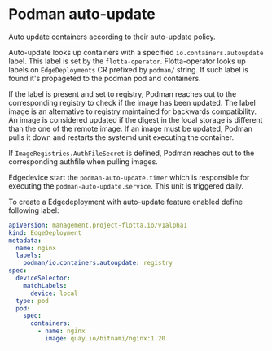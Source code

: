 # Podman auto-update

Auto update containers according to their auto-update policy.

Auto-update looks up containers with a specified `io.containers.autoupdate` label. This label is set by the `flotta-operator`.
Flotta-operator looks up labels on `EdgeDeployments` CR prefixed by `podman/` string. If such label is found it's propageted to
the podman pod and containers.

If  the  label  is  present  and set to registry, Podman reaches out to the corresponding registry to check if the image has been updated. The label image is an alternative to registry maintained for
backwards compatibility.  An image is considered updated if the digest in the local storage is different than the one of the remote image.  If an image must be  updated,  Podman  pulls  it  down  and
restarts the systemd unit executing the container.

If `ImageRegistries.AuthFileSecret` is defined, Podman reaches out to the corresponding authfile when pulling images.

Edgedevice start the `podman-auto-update.timer` which is responsible for executing the `podman-auto-update.service`. This unit is triggered daily.

To create a Edgedeployment with auto-update feature enabled define following label:
```yaml
apiVersion: management.project-flotta.io/v1alpha1
kind: EdgeDeployment
metadata:
  name: nginx
  labels:
    podman/io.containers.autoupdate: registry
spec:
  deviceSelector:
    matchLabels:
      device: local
  type: pod
  pod:
    spec:
      containers:
        - name: nginx
          image: quay.io/bitnami/nginx:1.20
```
